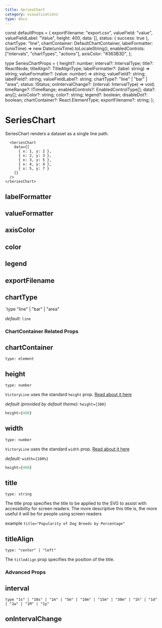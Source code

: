 ```yaml
---
title: SeriesChart
category: visualizations
type: docs
---
```


const defaultProps = {
exportFilename: "export.csv",
valueField: "value",
valueFieldLabel: "Value",
height: 400,
data: [],
status: { success: true },
chartType: "line",
chartContainer: DefaultChartContainer,
labelFormatter: (unixTime) => new Date(unixTime).toLocaleString(),
enabledControls: ["intervals", "chartTypes", "actions"],
axisColor: "#363B3D",
};

type SeriesChartProps = {
height?: number;
interval?: IntervalType;
title?: ReactNode;
titleAlign?: TitleAlignType;
labelFormatter?: (label: string) => string;
valueFormatter?: (value: number) => string;
valueField?: string;
labelField?: string;
valueFieldLabel?: string;
chartType?: "line" | "bar" | "area";
status: IStatus;
onIntervalChange?: (interval: IntervalType) => void;
timeRange?: ITimeRange;
enabledControls?: EnabledControlType[];
data?: any[];
axisColor?: string;
color?: string;
legend?: boolean;
disableDot?: boolean;
chartContainer?: React.ElementType;
exportFilename?: string;
};

# SeriesChart

SeriesChart renders a dataset as a single line path.

```playground
  <SeriesChart
    data={[
      { x: 1, y: 2 },
      { x: 2, y: 3 },
      { x: 3, y: 5 },
      { x: 4, y: 4 },
      { x: 5, y: 7 }
    ]}
  />
</SeriesChart>
```

## labelFormatter

## valueFormatter

## axisColor

## color

## legend

## exportFilename

## chartType

`type "line" | "bar" | "area"

_default_: `line`

### ChartContainer Related Props

## chartContainer

`type: element`

## height

`type: number`

`VictoryLine` uses the standard `height` prop. [Read about it here](/docs/common-props#height)

_default (provided by default theme):_ `height={300}`

```jsx
height={400}
```

## width

`type: number`

`VictoryLine` uses the standard `width` prop. [Read about it here](/docs/common-props#width)

_default:_ `width={100%}`

```jsx
height={400}
```

## title

`type: string`

The title prop specifies the title to be applied to the SVG to assist with accessibility for screen readers. The more descriptive this title is, the more useful it will be for people using screen readers

example `title="Popularity of Dog Breeds by Percentage"`

## titleAlign

`type: "center" | "left"`

The `titleAlign` prop specifies the position of the title.

### Advanced Props

## interval

`type "1s" | "10s" | "1m" | "5m" | "10m" | "15m" | "30m" | "1h" | "1d" | "1w" | "1M" | "1y"`

## onIntervalChange
